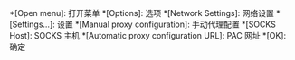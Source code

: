 
*[Open menu]: 打开菜单
*[Options]: 选项
*[Network Settings]: 网络设置
*[Settings...]: 设置
*[Manual proxy configuration]: 手动代理配置
*[SOCKS Host]: SOCKS 主机
*[Automatic proxy configuration URL]: PAC 网址
*[OK]: 确定
